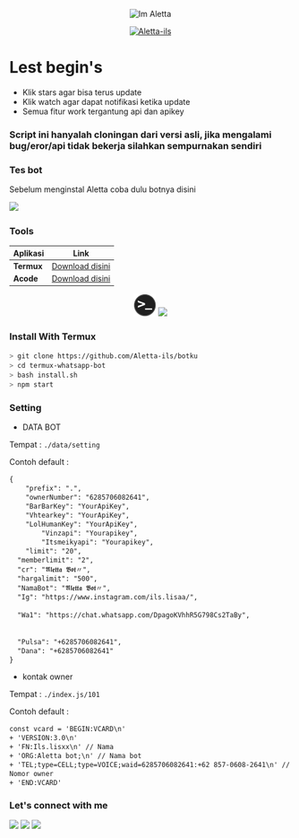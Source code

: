 
<P align="center">
    <img alt="Im Aletta" src ="https://user-images.githubusercontent.com/72728486/108575146-e06e5280-734b-11eb-9268-b91b09e8b374.gif" width="180"

</P>

<p align="center">
<a href="https://github.com/Aletta-ils"><img title="Aletta-ils" src="https://img.shields.io/badge/github-Aletta-ils-orange.svg?style=social&logo=github"></a>















# Lest begin's
* Klik stars agar bisa terus update
* Klik watch agar dapat notifikasi ketika update
* Semua fitur work tergantung api dan apikey

### Script ini hanyalah cloningan dari versi asli, jika mengalami bug/eror/api tidak bekerja silahkan sempurnakan sendiri

### Tes bot
Sebelum menginstal Aletta coba dulu botnya disini
<p>
<a href="https://chat.whatsapp.com/DpagoKVhhR5G798Cs2TaBy" target="blank"><img src="https://img.shields.io/badge/Grup Whatsapp 1-30302f?style=flat&logo=whatsapp" /></a>



</p>
	



### Tools
| Aplikasi | Link |
|--------|--------|
| **Termux** | [Download disini](https://play.google.com/store/apps/details?id=com.termux) |
| **Acode** | [Download disini](https://play.google.com/store/apps/details?id=com.foxdebug.acodefree) |
<p align="center">
  <div align="center">
 <code><img height="40" src="https://raw.githubusercontent.com/github/explore/80688e429a7d4ef2fca1e82350fe8e3517d3494d/topics/terminal/terminal.png"></code>
 <code><img height="40" src="https://user-images.githubusercontent.com/72728486/108440991-c9196180-7286-11eb-910e-d95691565ec8.png"></code>

  </div>
  </p>


### Install With Termux

```bash
> git clone https://github.com/Aletta-ils/botku
> cd termux-whatsapp-bot
> bash install.sh
> npm start
```

### Setting
* DATA BOT

Tempat : ```./data/setting```

Contoh default :
```
{
	"prefix": ".",
	"ownerNumber": "6285706082641",
	"BarBarKey": "YourApiKey",
	"Vhtearkey": "YourApiKey",
	"LolHumanKey": "YourApiKey",
        "Vinzapi": "Yourapikey",
        "Itsmeikyapi": "Yourapikey",
	"limit": "20",
  "memberlimit": "2",
  "cr": "𝕬𝖑𝖊𝖙𝖙𝖆 𝕭𝖔𝖙〃",
  "hargalimit": "500",
  "NamaBot": "𝕬𝖑𝖊𝖙𝖙𝖆 𝕭𝖔𝖙〃",
  "Ig": "https://www.instagram.com/ils.lisaa/",

  "Wa1": "https://chat.whatsapp.com/DpagoKVhhR5G798Cs2TaBy",
  
  
  "Pulsa": "+6285706082641",
  "Dana": "+6285706082641"
}
```

* kontak owner

Tempat : ```./index.js/101```

Contoh default :

```
const vcard = 'BEGIN:VCARD\n'
+ 'VERSION:3.0\n'
+ 'FN:Ils.lisxx\n' // Nama
+ 'ORG:Aletta bot;\n' // Nama bot
+ 'TEL;type=CELL;type=VOICE;waid=6285706082641:+62 857-0608-2641\n' // Nomor owner
+ 'END:VCARD' 
```

### Let's connect with me
<p>
<a href="http://wa.me/6285706082641" target="blank"><img src="https://img.shields.io/badge/Whatsapp-30302f?style=flat&logo=whatsapp" /></a>
<a href="http://www.instagram.com/ils.lisaa/" target="blank"><img src="https://img.shields.io/badge/Instagram-30302f?style=flat&logo=instagram" /></a>
<a href="https://www.facebook.com/profile.php?id=100027617381565" target="blank"><img src="https://img.shields.io/badge/Facebook-30302f?style=flat&logo=facebook" /></a>
</p>

